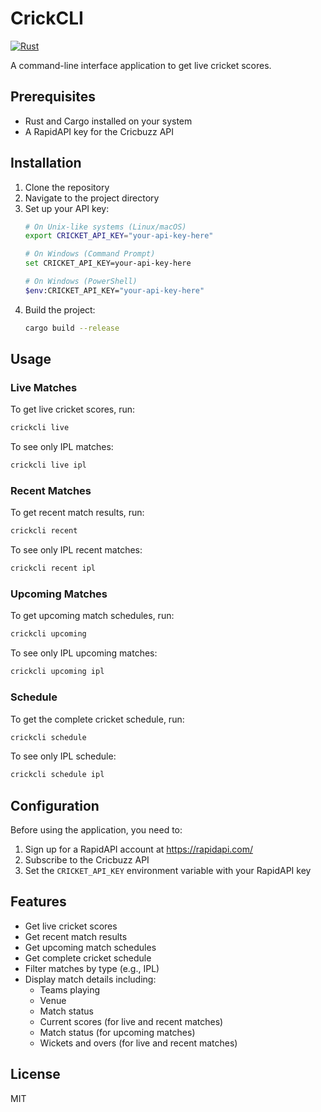 # CrickCLI

[![Rust](https://github.com/apsknight/crickcli/actions/workflows/rust.yml/badge.svg)](https://github.com/apsknight/crickcli/actions/workflows/rust.yml)

A command-line interface application to get live cricket scores.

## Prerequisites

- Rust and Cargo installed on your system
- A RapidAPI key for the Cricbuzz API

## Installation

1. Clone the repository
2. Navigate to the project directory
3. Set up your API key:
   ```bash
   # On Unix-like systems (Linux/macOS)
   export CRICKET_API_KEY="your-api-key-here"
   
   # On Windows (Command Prompt)
   set CRICKET_API_KEY=your-api-key-here
   
   # On Windows (PowerShell)
   $env:CRICKET_API_KEY="your-api-key-here"
   ```
4. Build the project:
   ```bash
   cargo build --release
   ```

## Usage

### Live Matches

To get live cricket scores, run:

```bash
crickcli live
```

To see only IPL matches:

```bash
crickcli live ipl
```

### Recent Matches

To get recent match results, run:

```bash
crickcli recent
```

To see only IPL recent matches:

```bash
crickcli recent ipl
```

### Upcoming Matches

To get upcoming match schedules, run:

```bash
crickcli upcoming
```

To see only IPL upcoming matches:

```bash
crickcli upcoming ipl
```

### Schedule

To get the complete cricket schedule, run:

```bash
crickcli schedule
```

To see only IPL schedule:

```bash
crickcli schedule ipl
```

## Configuration

Before using the application, you need to:

1. Sign up for a RapidAPI account at https://rapidapi.com/
2. Subscribe to the Cricbuzz API
3. Set the `CRICKET_API_KEY` environment variable with your RapidAPI key

## Features

- Get live cricket scores
- Get recent match results
- Get upcoming match schedules
- Get complete cricket schedule
- Filter matches by type (e.g., IPL)
- Display match details including:
  - Teams playing
  - Venue
  - Match status
  - Current scores (for live and recent matches)
  - Match status (for upcoming matches)
  - Wickets and overs (for live and recent matches)

## License

MIT 